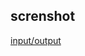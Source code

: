 ## screnshot

[input/output](../page_236_excercise_10.5/screenshot/Screenshot%202024-09-20%20153010.png)
